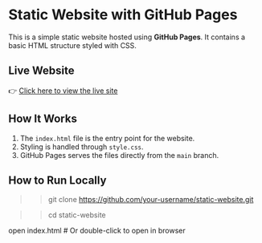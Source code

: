 # Static Website with GitHub Pages

This is a simple static website hosted using **GitHub Pages**. It contains a basic HTML structure styled with CSS.

## Live Website

👉 [Click here to view the live site](https://itsunikitagodse.github.io/task6-static-site-with-github/)  

## How It Works

1. The `index.html` file is the entry point for the website.
2. Styling is handled through `style.css`.
3. GitHub Pages serves the files directly from the `main` branch.

## How to Run Locally

>> git clone https://github.com/your-username/static-website.git

>> cd static-website

open index.html  # Or double-click to open in browser
